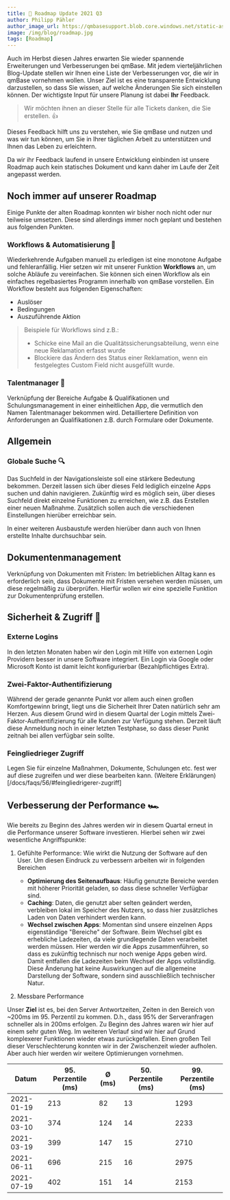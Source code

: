 ```yaml
---
title: 📣 Roadmap Update 2021 Q3
author: Philipp Pähler
author_image_url: https://qmbasesupport.blob.core.windows.net/static-assets/img/persons/paehler_round.png
image: /img/blog/roadmap.jpg
tags: [Roadmap]
---
```


Auch im Herbst diesen Jahres erwarten Sie wieder spannende Erweiterungen und Verbesserungen bei qmBase.
Mit jedem vierteljährlichen Blog-Update stellen wir Ihnen eine Liste der Verbesserungen vor, die wir in qmBase vornehmen wollen. Unser Ziel ist es eine transparente Entwicklung darzustellen, so dass Sie wissen, auf welche Änderungen Sie sich einstellen können.
Der wichtigste Input für unsere Planung ist dabei **Ihr** Feedback.

<!--truncate-->

> Wir möchten ihnen an dieser Stelle für alle Tickets danken, die Sie erstellen. 👍

Dieses Feedback hilft uns zu verstehen, wie Sie qmBase und nutzen und was wir tun können, um Sie in Ihrer täglichen Arbeit zu unterstützen und Ihnen das Leben zu erleichtern.

Da wir ihr Feedback laufend in unsere Entwicklung einbinden ist unsere Roadmap auch kein statisches Dokument und kann daher im Laufe der Zeit angepasst werden.

## Noch immer auf unserer Roadmap

Einige Punkte der alten Roadmap konnten wir bisher noch nicht oder nur teilweise umsetzen. Diese sind allerdings immer noch geplant und bestehen aus folgenden Punkten.

### Workflows & Automatisierung 🤖

Wiederkehrende Aufgaben manuell zu erledigen ist eine monotone Aufgabe und fehleranfällig. Hier setzen wir mit unserer Funktion **Workflows** an, um solche Abläufe zu vereinfachen.
Sie können sich einen Workflow als ein einfaches regelbasiertes Programm innerhalb von qmBase vorstellen.
Ein Workflow besteht aus folgenden Eigenschaften:

- Auslöser
- Bedingungen
- Auszuführende Aktion

> Beispiele für Workflows sind z.B.:
>
> - Schicke eine Mail an die Qualitätssicherungsabteilung, wenn eine neue Reklamation erfasst wurde
> - Blockiere das Ändern des Status einer Reklamation, wenn ein festgelegtes Custom Field nicht ausgefüllt wurde.

### Talentmanager 🤡

Verknüpfung der Bereiche Aufgabe & Qualifikationen und Schulungsmanagement in einer einheitlichen App, die vermutlich den Namen Talentmanager bekommen wird. Detailliertere Definition von Anforderungen an Qualifikationen z.B. durch Formulare oder Dokumente.

## Allgemein

### Globale Suche 🔍

Das Suchfeld in der Navigationsleiste soll eine stärkere Bedeutung bekommen. Derzeit lassen sich über dieses Feld lediglich einzelne Apps suchen und dahin navigieren. Zukünftig wird es möglich sein, über dieses Suchfeld direkt einzelne Funktionen zu erreichen, wie z.B. das Erstellen einer neuen Maßnahme. Zusätzlich sollen auch die verschiedenen Einstellungen hierüber erreichbar sein.

In einer weiteren Ausbaustufe werden hierüber dann auch von Ihnen erstellte Inhalte durchsuchbar sein.

## Dokumentenmanagement

Verknüpfung von Dokumenten mit Fristen: Im betrieblichen Alltag kann es erforderlich sein, dass Dokumente mit Fristen versehen werden müssen, um diese regelmäßig zu überprüfen. Hierfür wollen wir eine spezielle Funktion zur Dokumentenprüfung erstellen.

## Sicherheit & Zugriff 🔐

### Externe Logins

In den letzten Monaten haben wir den Login mit Hilfe von externen Login Providern besser in unsere Software integriert. Ein Login via Google oder Microsoft Konto ist damit leicht konfigurierbar (Bezahlpflichtiges Extra).

### Zwei-Faktor-Authentifizierung

Während der gerade genannte Punkt vor allem auch einen großen Komfortgewinn bringt, liegt uns die Sicherheit Ihrer Daten natürlich sehr am Herzen. Aus diesem Grund wird in diesem Quartal der Login mittels Zwei-Faktor-Authentifizierung für alle Kunden zur Verfügung stehen.
Derzeit läuft diese Anmeldung noch in einer letzten Testphase, so dass dieser Punkt zeitnah bei allen verfügbar sein sollte.

### Feingliedrieger Zugriff

Legen Sie für einzelne Maßnahmen, Dokumente, Schulungen etc. fest wer auf diese zugreifen und wer diese bearbeiten kann. (Weitere Erklärungen)[/docs/faqs/56/#feingliedrigerer-zugriff]

## Verbesserung der Performance 🏎

Wie bereits zu Beginn des Jahres werden wir in diesem Quartal erneut in die Performance unserer Software investieren. Hierbei sehen wir zwei wesentliche Angriffspunkte:

1. Gefühlte Performance: Wie wirkt die Nutzung der Software auf den User. Um diesen Eindruck zu verbessern arbeiten wir in folgenden Bereichen

   - **Optimierung des Seitenaufbaus**: Häufig genutzte Bereiche werden mit höherer Priorität geladen, so dass diese schneller Verfügbar sind.
   - **Caching**: Daten, die genutzt aber selten geändert werden, verbleiben lokal im Speicher des Nutzers, so dass hier zusätzliches Laden von Daten verhindert werden kann.
   - **Wechsel zwischen Apps**: Momentan sind unsere einzelnen Apps eigenständige "Bereiche" der Software. Beim Wechsel gibt es erhebliche Ladezeiten, da viele grundlegende Daten verarbeitet werden müssen. Hier werden wir die Apps zusammenführen, so dass es zukünftig technisch nur noch wenige Apps geben wird. Damit entfallen die Ladezeiten beim Wechsel der Apps vollständig. Diese Änderung hat keine Auswirkungen auf die allgemeine Darstellung der Software, sondern sind ausschließlich technischer Natur.

2. Messbare Performance

Unser **Ziel** ist es, bei den Server Antwortzeiten, Zeiten in den Bereich von ~200ms im 95. Perzentil zu kommen. D.h., dass 95% der Serveranfragen schneller als in 200ms erfolgen. Zu Beginn des Jahres waren wir hier auf einem sehr guten Weg. Im weiteren Verlauf sind wir hier auf Grund komplexerer Funktionen wieder etwas zurückgefallen. Einen großen Teil dieser Verschlechterung konnten wir in der Zwischenzeit wieder aufholen. Aber auch hier werden wir weitere Optimierungen vornehmen.

| Datum      | 95. Perzentile (ms) | Ø (ms) | 50. Perzentile (ms) | 99. Perzentile (ms) |
| ---------- | ------------------- | ------ | ------------------- | ------------------- |
| 2021-01-19 | 213                 | 82     | 13                  | 1293                |
| 2021-03-10 | 374                 | 124    | 14                  | 2233                |
| 2021-03-19 | 399                 | 147    | 15                  | 2710                |
| 2021-06-11 | 696                 | 215    | 16                  | 2975                |
| 2021-07-19 | 402                 | 151    | 14                  | 2153                |
